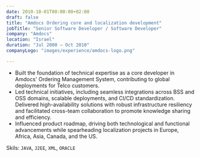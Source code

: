 ```yaml
---
date: 2010-10-01T00:00:00+02:00
draft: false
title: "Amdocs Ordering core and localization development"
jobTitle: "Senior Software Developer / Software Developer"
company: "Amdocs"
location: "Israel"
duration: "Jul 2000 – Oct 2010"
companyLogo: "images/experience/amdocs-logo.png"

---
```

- Built the foundation of technical expertise as a core developer in Amdocs' Ordering Management System, contributing to global deployments for Telco customers.
- Led technical initiatives, including seamless integrations across BSS and OSS domains, scalable deployments, and CI/CD standardization. Delivered high-availability solutions with robust infrastructure resiliency and facilitated cross-team collaboration to promote knowledge sharing and efficiency.
- Influenced product roadmap, driving both technological and functional advancements while spearheading localization projects in Europe, Africa, Asia, Canada, and the US.

Skils: `JAVA`, `J2EE`, `XML`, `ORACLE`